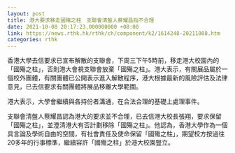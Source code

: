 ```yaml
---
layout: post
title: 港大要求移走國殤之柱　支聯會清盤人蔡耀昌指不合理
date: 2021-10-08 20:17:23.000000000 +08:00
link: https://news.rthk.hk/rthk/ch/component/k2/1614248-20211008.htm
categories: rthk
---
```


香港大學去信要求已宣布解散的支聯會，下周三下午5時前，移走港大校園內的「國殤之柱」，否則港大會視支聯會放棄「國殤之柱」。港大表示，有關展品屬於一個校外團體，有關團體已公開表示進入解散程序，港大根據最新的風險評估及法律意見，已去信要求有關團體將展品移離大學範圍。

港大表示，大學會繼續與各持份者溝通，在合法合理的基礎上處理事件。

支聯會清盤人蔡耀昌認為港大的要求並不合理，已去信港大校長張翔，要求保留「國殤之柱」，並澄清港大有否計劃移除「國殤之柱」。他認為，香港大學作為一個具言論及學術自由的空間，有社會責任及使命保留「國殤之柱」，期望校方按過往20多年的行事標準，繼續容許「國殤之柱」於港大校園豎立。
